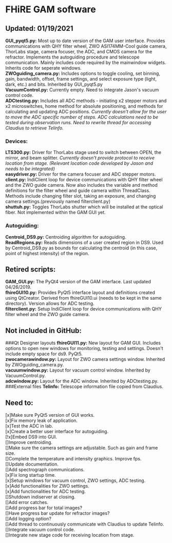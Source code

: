 # FHiRE GAM software
## Updated: 01/19/2021 

__GUI_pyqt5.py:__ Most up to date version of the GAM user interface. Provides communications with QHY filter wheel, ZWO ASI174MM-Cool guide camera, ThorLabs stage, camera focuser, the ADC, and CMOS camera for the refractor. Implements the autoguiding procedure and telescope communication. Mainly includes code required by the mainwindow widgets. Inherits code for seperate windows.  
__ZWOguiding_camera.py:__ Includes options to toggle cooling, set binning, gain, bandwidth, offset, frame settings, and select exposure type (light, dark, etc.) and bits. Inherited by GUI_pyqt5.py  
__VacuumControl.py:__ Currently empty. Need to integrate Jason's vacuum control code.  
__ADCtesting.py:__ Includes all ADC methods - initiating x2 stepper motors and x2 microswitches, home method for absolute positioning, and methods for calculating and updating ADC positions. *Currently doesn't allow for the user to move the ADC specific number of steps.* *ADC calculations need to be tested during observation runs.* *Need to rewrite thread for accessing Claudius to retrieve Telinfo.*   

### Devices:
__LTS300.py:__ Driver for ThorLabs stage used to switch between OPEN, the mirror, and beam splitter. *Currently doesn't provide protocol to receive location from stage. (Relevant location code developed by Jason and needs to be integrated)*  
__easydriver.py:__ Driver for the camera focuser and ADC stepper motors.   
__client.py:__ IndiClient loop for device communications with QHY filter wheel and the ZWO guide camera. Now also includes the variable and method definitions for the filter wheel and guide camera within ThreadClass. Methods include changing filter slot, taking an exposure, and changing camera settings.(previously named filterclient.py)  
__shuttuh.py:__ Toggles ThorLabs shutter which will be installed at the optical fiber. Not implemented within the GAM GUI yet.  

### Autoguiding:
__Centroid_DS9.py:__ Centroiding algorithm for autoguiding.   
__ReadRegions.py:__ Reads dimensions of a user created region in DS9. Used by Centroid_DS9.py as bounds for calculating the centroid (in this case, point of highest intensity) of the region.  

## Retired scripts:
__GAM_GUI.py:__ The PyQt4 version of the GAM interface. Last updated 04/26/2019.  
__fhireGUI10.py:__ Provides PyQt5 interface layout and definitions created using QtCreator. Derived from fhireGUI10.ui (needs to be kept in the same directory). Version allows for ADC testing.  
__filterclient.py:__ Setup IndiClient loop for device communications with QHY filter wheel and the ZWO guide camera.  

## Not included in GitHub:  
###Qt Designer layouts
__fhireGUI11.py:__ New layout for GAM GUI. Includes options to open new windows for monitoring, testing and settings. Doesn't include empty space for ds9. PyQt5.   
__zwocamerawindow.py:__  Layout for ZWO camera settings window. Inherited by ZWOguiding_camera.py.  
__vacuumwindow.py:__ Layout for vacuum control window. Inherited by VacuumControl.py.  
__adcwindow.py:__ Layout for the ADC window. Inherited by ADCtesting.py.  
###External files
__Telinfo:__ Telescope information file copied from Claudius.  

## Need to:
[x]Make sure PyQt5 version of GUI works.  
[x]Fix memory leak of application.  
[x]Test the ADC in lab.  
[x]Create a better user interface for autoguiding.  
[!x]Embed DS9 into GUI.  
[]Improve centroiding.  
[]Make sure the camera settings are adjustable. Such as gain and frame size.  
[]Complete the temperature and intensity graphics. Improve fps.  
[]Update documentation.  
[]Add spectrograph communications.  
[x]Fix long startup time.  
[x]Setup windows for vacuum control, ZWO settings, ADC testing.  
[x]Add functionalities for ZWO settings.  
[x]Add functionalities for ADC testing.  
[]Shutdown indiserver at closing.  
[]Add error catches.  
[]Add progress bar for total images?  
[]Have progress bar update for refractor images?  
[]Add logging option?  
[]Add thread to continuously communicate with Claudius to update Telinfo.  
[]Integrate vacuum control code.  
[]Integrate new stage code for receiving location from stage.  

